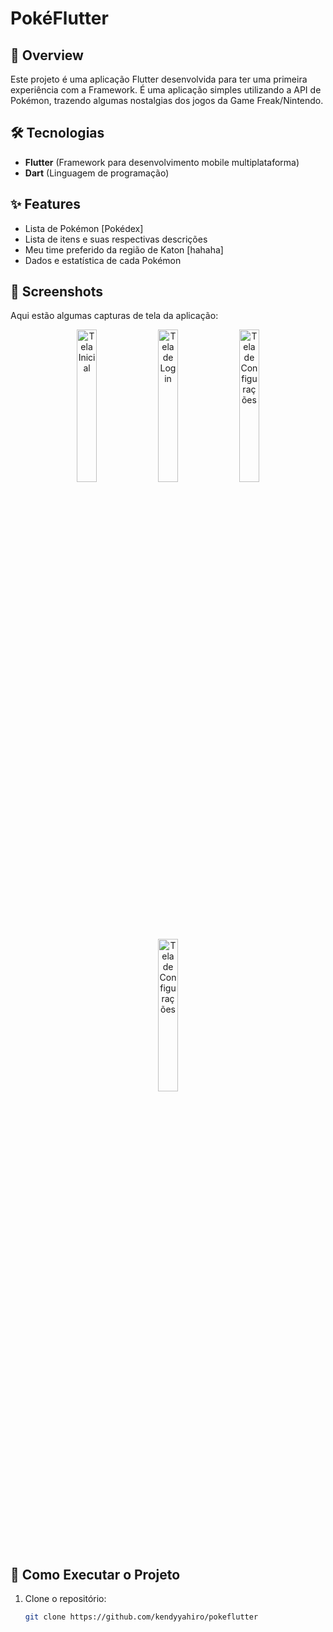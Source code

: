 # PokéFlutter  

## 📱 Overview  
Este projeto é uma aplicação Flutter desenvolvida para ter uma primeira experiência com a Framework. É uma aplicação simples utilizando a API de Pokémon, trazendo algumas nostalgias dos jogos da Game Freak/Nintendo.   

## 🛠️ Tecnologias  
- **Flutter** (Framework para desenvolvimento mobile multiplataforma)  
- **Dart** (Linguagem de programação)   

## ✨ Features  
- Lista de Pokémon [Pokédex]
- Lista de itens e suas respectivas descrições 
- Meu time preferido da região de Katon [hahaha]  
- Dados e estatística de cada Pokémon 

## 🎨 Screenshots  
Aqui estão algumas capturas de tela da aplicação:  

<p align="center">
  <img src="assets/screeshots/example1.png" alt="Tela Inicial" width="25%" />
  <img src="assets/screeshots/example2.png" alt="Tela de Login" width="25%" />
  <img src="assets/screeshots/example3.png" alt="Tela de Configurações" width="25%" />
  <img src="assets/screeshots/example4.png" alt="Tela de Configurações" width="25%" />
</p>

## 🚀 Como Executar o Projeto  
1. Clone o repositório:  
   ```bash  
   git clone https://github.com/kendyyahiro/pokeflutter  
